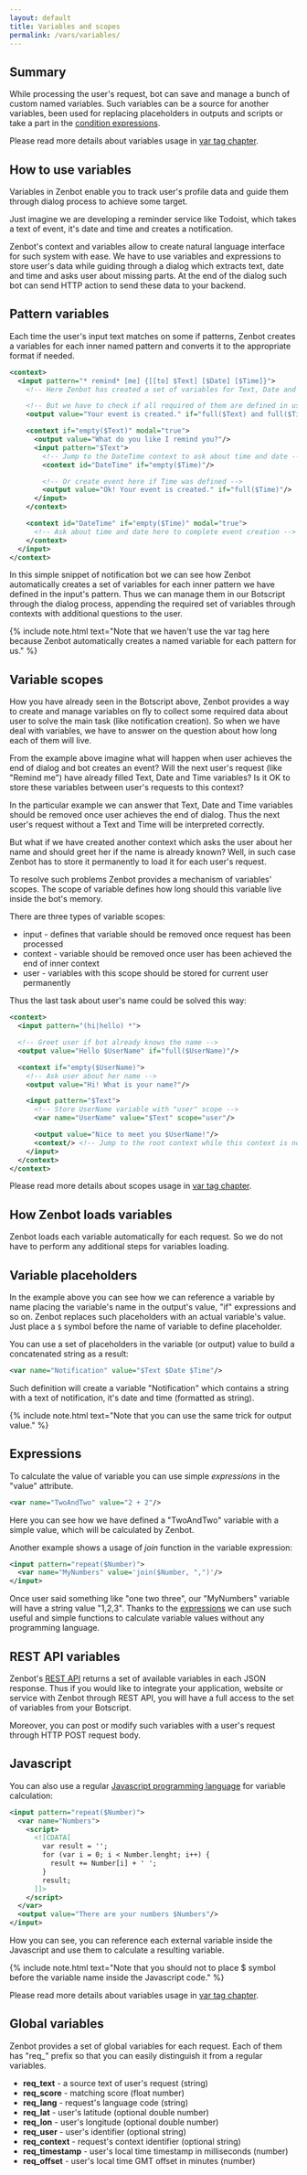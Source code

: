 ```yaml
---
layout: default
title: Variables and scopes
permalink: /vars/variables/
---
```


## Summary
While processing the user\'s request, bot can save and manage a bunch of custom named variables.
Such variables can be a source for another variables, been used for replacing placeholders in outputs and scripts or take a part in the [condition expressions](/soon/).

Please read more details about variables usage in [var tag chapter](/botscript/var/).

## How to use variables
Variables in Zenbot enable you to track user\'s profile data and guide them through dialog process to achieve some target.

Just imagine we are developing a reminder service like Todoist, which takes a text of event, it\'s date and time and creates a notification.

Zenbot\'s context and variables allow to create natural language interface for such system with ease.
We have to use variables and expressions to store user\'s data while guiding through a dialog which extracts text, date and time and asks user about missing parts.
At the end of the dialog such bot can send HTTP action to send these data to your backend.

## Pattern variables
Each time the user\'s input text matches on some if patterns, Zenbot creates a variables for each inner named pattern and converts it to the appropriate format if needed.

```xml
<context>
  <input pattern="* remind* [me] {[[to] $Text] [$Date] [$Time]}">
    <!-- Here Zenbot has created a set of variables for Text, Date and Time -->

    <!-- But we have to check if all required of them are defined in user's phrase -->
    <output value="Your event is created." if="full($Text) and full($Time)"/>

    <context if="empty($Text)" modal="true">
      <output value="What do you like I remind you?"/>
      <input pattern="$Text">
        <!-- Jump to the DateTime context to ask about time and date -->
        <context id="DateTime" if="empty($Time)"/>

        <!-- Or create event here if Time was defined -->
        <output value="Ok! Your event is created." if="full($Time)"/>
      </input>
    </context>

    <context id="DateTime" if="empty($Time)" modal="true">
      <!-- Ask about time and date here to complete event creation -->
    </context>
  </input>
</context>
```

In this simple snippet of notification bot we can see how Zenbot automatically creates a set of variables for each inner pattern we have defined in the input\'s pattern.
Thus we can manage them in our Botscript through the dialog process, appending the required set of variables through contexts with additional questions to the user.

{% include note.html text="Note that we haven't use the var tag here because Zenbot automatically creates a named variable for each pattern for us." %}

## Variable scopes
How you have already seen in the Botscript above, Zenbot provides a way to create and manage variables on fly to collect some required data about user to solve the main task (like notification creation).
So when we have deal with variables, we have to answer on the question about how long each of them will live.

From the example above imagine what will happen when user achieves the end of dialog and bot creates an event?
Will the next user\'s request (like "Remind me") have already filled Text, Date and Time variables?
Is it OK to store these variables between user\'s requests to this context?

In the particular example we can answer that Text, Date and Time variables should be removed once user achieves the end of dialog.
Thus the next user\'s request without a Text and Time will be interpreted correctly.

But what if we have created another context which asks the user about her name and should greet her if the name is already known?
Well, in such case Zenbot has to store it permanently to load it for each user\'s request.

To resolve such problems Zenbot provides a mechanism of variables\' scopes.
The scope of variable defines how long should this variable live inside the bot\'s memory.

There are three types of variable scopes:

- input - defines that variable should be removed once request has been processed
- context - variable should be removed once user has been achieved the end of inner context
- user - variables with this scope should be stored for current user permanently

Thus the last task about user\'s name could be solved this way:

```xml
<context>
  <input pattern="(hi|hello) *">

  <!-- Greet user if bot already knows the name -->
  <output value="Hello $UserName" if="full($UserName)"/>

  <context if="empty($UserName)">
    <!-- Ask user about her name -->
    <output value="Hi! What is your name?"/>

    <input pattern="$Text">
      <!-- Store UserName variable with "user" scope -->
      <var name="UserName" value="$Text" scope="user"/>

      <output value="Nice to meet you $UserName!"/>
      <context/> <!-- Jump to the root context while this context is not modal -->
    </input>
  </context>
</context>
```

Please read more details about scopes usage in [var tag chapter](/botscript/var/).

## How Zenbot loads variables
Zenbot loads each variable automatically for each request.
So we do not have to perform any additional steps for variables loading.

## Variable placeholders
In the example above you can see how we can reference a variable by name placing the variable\'s name in the output\'s value, "if" expressions and so on.
Zenbot replaces such placeholders with an actual variable\'s value.
Just place a `$` symbol before the name of variable to define placeholder.

You can use a set of placeholders in the variable (or output) value to build a concatenated string as a result:

```xml
<var name="Notification" value="$Text $Date $Time"/>
```

Such definition will create a variable "Notification" which contains a string with a text of notification, it\'s date and time (formatted as string).

{% include note.html text="Note that you can use the same trick for output value." %}

## Expressions
To calculate the value of variable you can use simple _expressions_ in the "value" attribute.

```xml
<var name="TwoAndTwo" value="2 + 2"/>
```

Here you can see how we have defined a "TwoAndTwo" variable with a simple value, which will be calculated by Zenbot.

Another example shows a usage of _join_ function in the variable expression:

```xml
<input pattern="repeat($Number)">
  <var name="MyNumbers" value='join($Number, ",")'/>
</input>
```

Once user said something like "one two three", our "MyNumbers" variable will have a string value "1,2,3".
Thanks to the [expressions](/soon/) we can use such useful and simple functions to calculate variable values without any programming language.

## REST API variables
Zenbot\'s [REST API](/rest/) returns a set of available variables in each JSON response.
Thus if you would like to integrate your application, website or service with Zenbot through REST API, you will have a full access to the set of variables from your Botscript.

Moreover, you can post or modify such variables with a user\'s request through HTTP POST request body.

## Javascript
You can also use a regular [Javascript programming language](/vars/javascript/) for variable calculation:

```xml
<input pattern="repeat($Number)">
  <var name="Numbers">
    <script>
      <![CDATA[
        var result = '';
        for (var i = 0; i < Number.lenght; i++) {
          result += Number[i] + ' ';
        }
        result;
      ]]>
    </script>
  </var>
  <output value="There are your numbers $Numbers"/>
</input>
```

How you can see, you can reference each external variable inside the Javascript and use them to calculate a resulting variable.

{% include note.html text="Note that you should not to place $ symbol before the variable name inside the Javascript code." %}

Please read more details about variables usage in [var tag chapter](/botscript/var/).

## Global variables
Zenbot provides a set of global variables for each request.
Each of them has "req_" prefix so that you can easily distinguish it from a regular variables.

- **req_text** - a source text of user\'s request (string)
- **req_score** - matching score (float number)
- **req_lang** - request\'s language code (string)
- **req_lat** - user\'s latitude (optional double number)
- **req_lon** - user\'s longitude (optional double number)
- **req_user** - user\'s identifier (optional string)
- **req_context** - request\'s context identifier (optional string)
- **req_timestamp** - user\'s local time timestamp in milliseconds (number)
- **req_offset** - user\'s local time GMT offset in minutes (number)